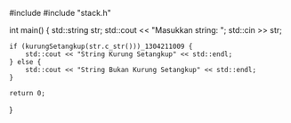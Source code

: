 #include <iostream>
#include "stack.h"

int main() {
    std::string str;
    std::cout << "Masukkan string: ";
    std::cin >> str;

    if (kurungSetangkup(str.c_str()))_1304211009 {
        std::cout << "String Kurung Setangkup" << std::endl;
    } else {
        std::cout << "String Bukan Kurung Setangkup" << std::endl;
    }

    return 0;
}
